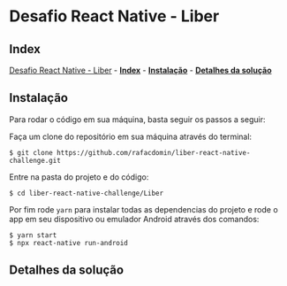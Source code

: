 # Desafio React Native - Liber

## Index
 [Desafio React Native - Liber](#Desafio-React-Native---Liber)
	- [**Index**](#Index)
	- [**Instalação**](#Instalação)
	- [**Detalhes da solução**](#Detalhes-da-solução)


## **Instalação**

Para rodar o código em sua máquina, basta seguir os passos a seguir:

Faça um clone do repositório em sua máquina através do terminal:
```
$ git clone https://github.com/rafacdomin/liber-react-native-challenge.git
```
Entre na pasta do projeto e do código:
```
$ cd liber-react-native-challenge/Liber
```
Por fim rode ```yarn``` para instalar todas as dependencias do projeto e rode o app em seu dispositivo ou emulador Android através dos comandos:
```
$ yarn start
$ npx react-native run-android
```

## **Detalhes da solução**

